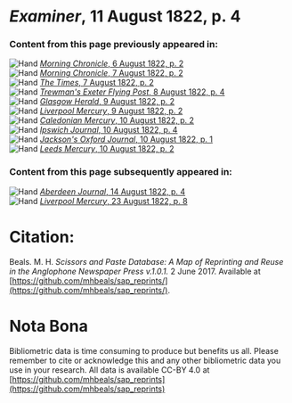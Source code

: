 # *Examiner*, 11 August 1822, p. 4  
  
### Content from this page previously appeared in:  
![Hand](http://scissorsandpaste.net/wp-content/uploads/2017/06/smallhandpointer.png) [*Morning Chronicle*, 6 August 1822, p. 2](https://mhbeals.github.io/sap_html/Morning-Chronicle/Morning-Chronicle-6-August-1822-p-2)  
![Hand](http://scissorsandpaste.net/wp-content/uploads/2017/06/smallhandpointer.png) [*Morning Chronicle*, 7 August 1822, p. 2](https://mhbeals.github.io/sap_html/Morning-Chronicle/Morning-Chronicle-7-August-1822-p-2)  
![Hand](http://scissorsandpaste.net/wp-content/uploads/2017/06/smallhandpointer.png) [*The Times*, 7 August 1822, p. 2](https://mhbeals.github.io/sap_html/The-Times/The-Times-7-August-1822-p-2)  
![Hand](http://scissorsandpaste.net/wp-content/uploads/2017/06/smallhandpointer.png) [*Trewman's Exeter Flying Post*, 8 August 1822, p. 4](https://mhbeals.github.io/sap_html/Trewman's-Exeter-Flying-Post/Trewman's-Exeter-Flying-Post-8-August-1822-p-4)  
![Hand](http://scissorsandpaste.net/wp-content/uploads/2017/06/smallhandpointer.png) [*Glasgow Herald*, 9 August 1822, p. 2](https://mhbeals.github.io/sap_html/Glasgow-Herald/Glasgow-Herald-9-August-1822-p-2)  
![Hand](http://scissorsandpaste.net/wp-content/uploads/2017/06/smallhandpointer.png) [*Liverpool Mercury*, 9 August 1822, p. 2](https://mhbeals.github.io/sap_html/Liverpool-Mercury/Liverpool-Mercury-9-August-1822-p-2)  
![Hand](http://scissorsandpaste.net/wp-content/uploads/2017/06/smallhandpointer.png) [*Caledonian Mercury*, 10 August 1822, p. 2](https://mhbeals.github.io/sap_html/Caledonian-Mercury/Caledonian-Mercury-10-August-1822-p-2)  
![Hand](http://scissorsandpaste.net/wp-content/uploads/2017/06/smallhandpointer.png) [*Ipswich Journal*, 10 August 1822, p. 4](https://mhbeals.github.io/sap_html/Ipswich-Journal/Ipswich-Journal-10-August-1822-p-4)  
![Hand](http://scissorsandpaste.net/wp-content/uploads/2017/06/smallhandpointer.png) [*Jackson's Oxford Journal*, 10 August 1822, p. 1](https://mhbeals.github.io/sap_html/Jackson's-Oxford-Journal/Jackson's-Oxford-Journal-10-August-1822-p-1)  
![Hand](http://scissorsandpaste.net/wp-content/uploads/2017/06/smallhandpointer.png) [*Leeds Mercury*, 10 August 1822, p. 2](https://mhbeals.github.io/sap_html/Leeds-Mercury/Leeds-Mercury-10-August-1822-p-2)  
  
### Content from this page subsequently appeared in:  
![Hand](http://scissorsandpaste.net/wp-content/uploads/2017/06/smallhandpointer.png) [*Aberdeen Journal*, 14 August 1822, p. 4](https://mhbeals.github.io/sap_html/Aberdeen-Journal/Aberdeen-Journal-14-August-1822-p-4)  
![Hand](http://scissorsandpaste.net/wp-content/uploads/2017/06/smallhandpointer.png) [*Liverpool Mercury*, 23 August 1822, p. 8](https://mhbeals.github.io/sap_html/Liverpool-Mercury/Liverpool-Mercury-23-August-1822-p-8)  


# Citation: 

Beals. M. H. *Scissors and Paste Database: A Map of Reprinting and Reuse in the Anglophone Newspaper Press v.1.0.1.* 2 June 2017. Available at [https://github.com/mhbeals/sap_reprints/](https://github.com/mhbeals/sap_reprints/). 

# Nota Bona

Bibliometric data is time consuming to produce but benefits us all. Please remember to cite or acknowledge this and any other bibliometric data you use in your research. All data is available CC-BY 4.0 at [https://github.com/mhbeals/sap_reprints](https://github.com/mhbeals/sap_reprints)